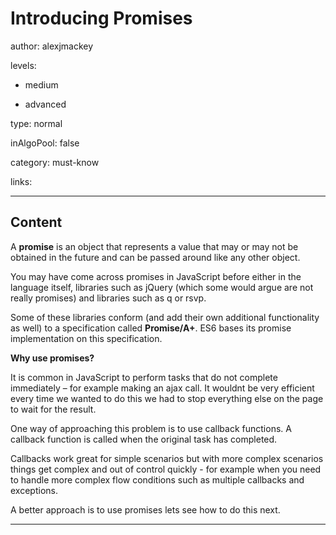 # Introducing Promises
author: alexjmackey

levels:

  - medium

  - advanced

type: normal

inAlgoPool: false

category: must-know

links:

---
## Content

A **promise** is an object that represents a value that may or may not be obtained in the future and can be passed around like any other object.

You may have come across promises in JavaScript before either in the language itself, libraries such as jQuery (which some would argue are not really promises) and libraries such as q or rsvp.

Some of these libraries conform (and add their own additional functionality as well) to a specification called **Promise/A+**. ES6 bases its promise implementation on this specification.

**Why use promises?**

It is common in JavaScript to perform tasks that do not complete immediately – for example making an ajax call. It wouldnt be very efficient every time we wanted to do this we had to stop everything else on the page to wait for the result.

One way of approaching this problem is to use callback functions. A callback function is called when the original task has completed.

Callbacks work great for simple scenarios but with more complex scenarios things get complex and out of control quickly - for example when you need to handle more complex flow conditions such as multiple callbacks and exceptions.

A better approach is to use promises lets see how to do this next.

---
